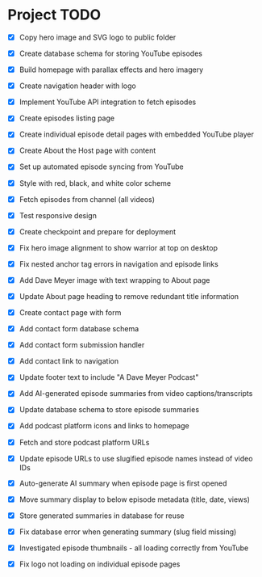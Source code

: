 # Project TODO

- [x] Copy hero image and SVG logo to public folder
- [x] Create database schema for storing YouTube episodes
- [x] Build homepage with parallax effects and hero imagery
- [x] Create navigation header with logo
- [x] Implement YouTube API integration to fetch episodes
- [x] Create episodes listing page
- [x] Create individual episode detail pages with embedded YouTube player
- [x] Create About the Host page with content
- [x] Set up automated episode syncing from YouTube
- [x] Style with red, black, and white color scheme
- [x] Fetch episodes from channel (all videos)
- [x] Test responsive design
- [x] Create checkpoint and prepare for deployment


- [x] Fix hero image alignment to show warrior at top on desktop


- [x] Fix nested anchor tag errors in navigation and episode links


- [x] Add Dave Meyer image with text wrapping to About page


- [x] Update About page heading to remove redundant title information


- [x] Create contact page with form
- [x] Add contact form database schema
- [x] Add contact form submission handler
- [x] Add contact link to navigation


- [x] Update footer text to include "A Dave Meyer Podcast"


- [x] Add AI-generated episode summaries from video captions/transcripts
- [x] Update database schema to store episode summaries
- [x] Add podcast platform icons and links to homepage
- [x] Fetch and store podcast platform URLs


- [x] Update episode URLs to use slugified episode names instead of video IDs
- [x] Auto-generate AI summary when episode page is first opened
- [x] Move summary display to below episode metadata (title, date, views)
- [x] Store generated summaries in database for reuse


- [x] Fix database error when generating summary (slug field missing)


- [x] Investigated episode thumbnails - all loading correctly from YouTube
- [x] Fix logo not loading on individual episode pages

